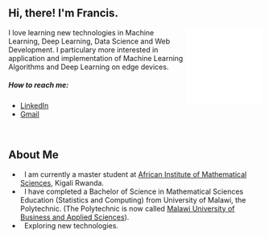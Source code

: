 ## Hi, there! I'm Francis.

<img width="30%" align="right" alt="Github" src="https://github.com/fra-majawa/fra-majawa/blob/main/97525-code-dark.gif"/>
I love learning new technologies in Machine Learning, Deep Learning, Data Science and Web Development. I particulary more interested in application and implementation of Machine Learning Algorithms and Deep Learning on edge devices.

##### How to reach me:
- [LinkedIn](https://www.linkedin.com/in/francis-majawa-aaab401a2/)
- [Gmail](francis.majawa@aims.ac.rw)


<img src="https://komarev.com/ghpvc/?username=gpy1234&style=flat-square&color=blue" alt=""/>

## About Me

- &nbsp; I am currently a master student at [African Institute of Mathematical Sciences](https://aims.ac.rw/), Kigali Rwanda.
- &nbsp; I have completed a Bachelor of Science in Mathematical Sciences Education (Statistics and Computing) from University of Malawi, the Polytechnic. (The Polytechnic is now called [Malawi University of Business and Applied Sciences](http://www.mubas.ac.mw/)).
- &nbsp; Exploring new technologies.
<!--  -->
<!-- (https://www.linkedin.com/in/francis-jeremiah-majawa-aaab401a2/) -->
<!-- <script src="https://unpkg.com/@lottiefiles/lottie-player@latest/dist/lottie-player.js"></script> -->
